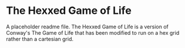 # The Hexxed Game of Life

A placeholder readme file.
The Hexxed Game of Life is a version of Conway's The Game of Life that has
been modified to run on a hex grid rather than a cartesian grid.
